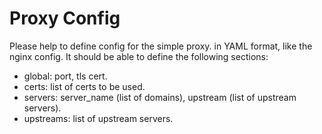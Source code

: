 # Proxy Config

Please help to define config for the simple proxy. in YAML format, like the nginx config. It should be able to define the following sections:

- global: port, tls cert.
- certs: list of certs to be used.
- servers: server_name (list of domains), upstream (list of upstream servers).
- upstreams: list of upstream servers.
